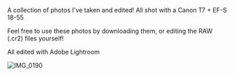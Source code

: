A collection of photos I've taken and edited! All shot with a Canon T7 + EF-S 18-55

Feel free to use these photos by downloading them, or editing the RAW (.cr2) files yourself!

All edited with Adobe Lightroom

![IMG_0190](https://github.com/user-attachments/assets/1142b6bf-5dd2-4a6b-868e-803297ae1c0d)

